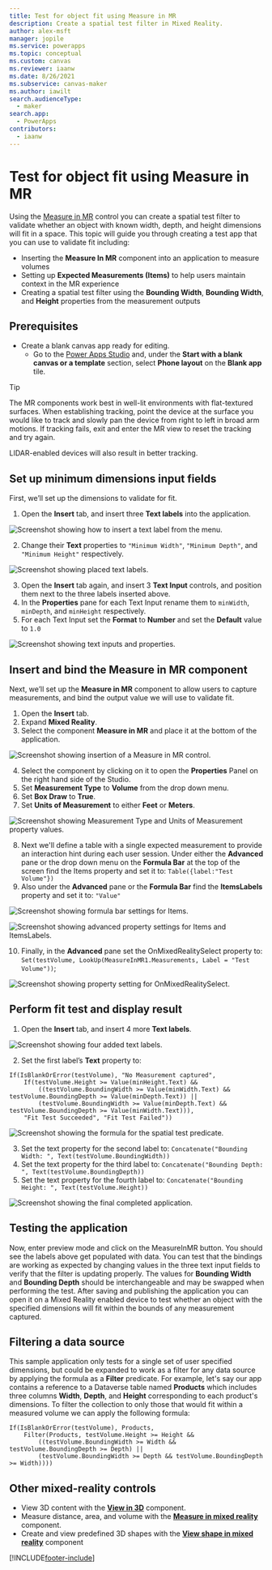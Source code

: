 ```yaml
---
title: Test for object fit using Measure in MR
description: Create a spatial test filter in Mixed Reality.
author: alex-msft
manager: jopile
ms.service: powerapps
ms.topic: conceptual
ms.custom: canvas
ms.reviewer: iaanw
ms.date: 8/26/2021
ms.subservice: canvas-maker
ms.author: iawilt
search.audienceType: 
  - maker
search.app: 
  - PowerApps
contributors:
  - iaanw
---
```


# Test for object fit using Measure in MR
Using the [Measure in MR](mixed-reality-component-measure-distance.md) control you can create a spatial test filter to validate whether an object with known width, depth, and height dimensions will fit in a space. This topic will guide you through creating a test app that you can use to validate fit including: 
- Inserting the **Measure In MR** component into an application to measure volumes
- Setting up **Expected Measurements (Items)** to help users maintain context in the MR experience
- Creating a spatial test filter using the **Bounding Width**, **Bounding Width**, and **Height** properties from the measurement outputs

## Prerequisites

- Create a blank canvas app ready for editing.
  - Go to the [Power Apps Studio](https://create.powerapps.com) and, under the **Start with a blank canvas or a template** section, select **Phone layout** on the **Blank app** tile.

> [!TIP]
> The MR components work best in well-lit environments with flat-textured surfaces. When establishing tracking, point the device at the surface you would like to track and slowly pan the device from right to left in broad arm motions. If tracking fails, exit and enter the MR view to reset the tracking and try again.
>
> LIDAR-enabled devices will also result in better tracking.

## Set up minimum dimensions input fields

First, we’ll set up the dimensions to validate for fit.

1. Open the **Insert** tab, and insert three **Text labels** into the application.

![Screenshot showing how to insert a text label from the menu.](./media/augmented-measure-fit-test/fit-test-insert-text.png "Screenshot showing how to insert a text label from the menu.")

2. Change their **Text** properties to `"Minimum Width"`, `"Minimum Depth"`, and `"Minimum Height"` respectively.

![Screenshot showing placed text labels.](./media/augmented-measure-fit-test/fit-test-completed-labels.png  "Screenshot showing placed text labels.")

3. Open the **Insert** tab again, and insert 3 **Text Input** controls, and position them next to the three labels inserted above.
5. In the **Properties** pane for each Text Input rename them to `minWidth`, `minDepth`, and `minHeight` respectively.
6. For each Text Input set the **Format** to **Number** and set the **Default** value to `1.0`

![Screenshot showing text inputs and properties.](./media/augmented-measure-fit-test/fit-test-text-input.png "Screenshot showing text inputs and properties.")

## Insert and bind the Measure in MR component

Next, we’ll set up the **Measure in MR** component to allow users to capture measurements, and bind the output value we will use to validate fit.

1. Open the **Insert** tab.
2. Expand **Mixed Reality**.
3. Select the component **Measure in MR** and place it at the bottom of the application.

![Screenshot showing insertion of a Measure in MR control.](./media/augmented-measure-fit-test/fit-test-insert-measure-in-mr.png "Screenshot showing insertion of a Measure in MR control.")

4. Select the component by clicking on it to open the **Properties** Panel on the right hand side of the Studio.
5. Set **Measurement Type** to **Volume** from the drop down menu.
6. Set **Box Draw** to **True**.
7. Set **Units of Measurement** to either **Feet** or **Meters**.

![Screenshot showing Measurement Type and Units of Measurement property values.](./media/augmented-measure-fit-test/fit-test-units-and-type.png "Screenshot showing Measurement Type and Units of Measurement property values.")

8. Next we'll define a table with a single expected measurement to provide an interaction hint during each user session. Under either the **Advanced** pane or the drop down menu on the **Formula Bar** at the top of the screen find the Items property and set it to: `Table({label:"Test Volume"})`
9. Also under the **Advanced** pane or the **Formula Bar** find the **ItemsLabels** property and set it to: `"Value"`

![Screenshot showing formula bar settings for Items.](./media/augmented-measure-fit-test/fit-test-formula-bar-items.png "Screenshot showing formula bar settings for Items.")

![Screenshot showing advanced property settings for Items and ItemsLabels.](./media/augmented-measure-fit-test/fit-test-advanced-properties-items.png "Screenshot showing advanced property settings for Items and ItemsLabels.")

10. Finally, in the **Advanced** pane set the OnMixedRealitySelect property to:
`Set(testVolume, LookUp(MeasureInMR1.Measurements, Label = "Test Volume"))`;

![Screenshot showing property setting for OnMixedRealitySelect.](./media/augmented-measure-fit-test/fit-test-on-mixed-reality-select.png "Screenshot showing property setting for OnMixedRealitySelect.")

## Perform fit test and display result
1. Open the **Insert** tab, and insert 4 more **Text labels**.

![Screenshot showing four added text labels.](./media/augmented-measure-fit-test/fit-test-output-labels.png "Screenshot showing four added text labels.")

2. Set the first label’s **Text** property to:
```
If(IsBlankOrError(testVolume), "No Measurement captured",
    If(testVolume.Height >= Value(minHeight.Text) &&
        ((testVolume.BoundingWidth >= Value(minWidth.Text) && testVolume.BoundingDepth >= Value(minDepth.Text)) ||
        (testVolume.BoundingWidth >= Value(minDepth.Text) && testVolume.BoundingDepth >= Value(minWidth.Text))),
    "Fit Test Succeeded", "Fit Test Failed"))
```

![Screenshot showing the formula for the spatial test predicate.](./media/augmented-measure-fit-test/fit-test-spatial-test-formula.png "Screenshot showing the formula for the spatial test predicate.")

3. Set the text property for the second label to:
 `Concatenate("Bounding Width: ", Text(testVolume.BoundingWidth))`
4. Set the text property for the third label to:
 `Concatenate("Bounding Depth: ", Text(testVolume.BoundingDepth))`
5. Set the text property for the fourth label to:
 `Concatenate("Bounding Height: ", Text(testVolume.Height))`

![Screenshot showing the final completed application.](./media/augmented-measure-fit-test/fit-test-completed-app.png "Screenshot showing the formula for the spatial test predicate.")

## Testing the application
Now, enter preview mode and click on the MeasureInMR button. You should see the labels above get populated with data. You can test that the bindings are working as expected by changing values in the three text input fields to verify that the filter is updating properly. The values for **Bounding Width** and **Bounding Depth** should be interchangeable and may be swapped when performing the test. After saving and publishing the application you can open it on a Mixed Reality enabled device to test whether an object with the specified dimensions will fit within the bounds of any measurement captured.

## Filtering a data source
This sample application only tests for a single set of user specified dimensions, but could be expanded to work as a filter for any data source by applying the formula as a **Filter** predicate. For example, let's say our app contains a reference to a Dataverse table named **Products** which includes three columns **Width**, **Depth**, and **Height** corresponding to each product's dimensions. To filter the collection to only those that would fit within a measured volume we can apply the following formula:
```
If(IsBlankOrError(testVolume), Products,
    Filter(Products, testVolume.Height >= Height &&
        ((testVolume.BoundingWidth >= Width && testVolume.BoundingDepth >= Depth) ||
        (testVolume.BoundingWidth >= Depth && testVolume.BoundingDepth >= Width))))
```

## Other mixed-reality controls

- View 3D content with the **[View in 3D](mixed-reality-component-view-3d.md)** component.
- Measure distance, area, and volume with the **[Measure in mixed reality](mixed-reality-component-measure-distance.md)** component.
- Create and view predefined 3D shapes with the **[View shape in mixed reality](mixed-reality-component-view-shape.md)** component


[!INCLUDE[footer-include](../../includes/footer-banner.md)]
